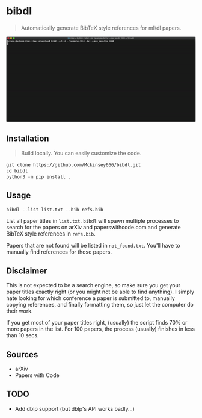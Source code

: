 # bibdl
> Automatically generate BibTeX style references for ml/dl papers.

![demo](./assets/demo.gif)

## Installation
> Build locally. You can easily customize the code.
```
git clone https://github.com/Mckinsey666/bibdl.git
cd bibdl
python3 -m pip install .
```

## Usage
```
bibdl --list list.txt --bib refs.bib
```
List all paper titles in `list.txt`. `bibdl` will spawn multiple processes to search for the papers on arXiv and paperswithcode.com and generate BibTeX style references in `refs.bib`. 
   
Papers that are not found will be listed in `not_found.txt`. You'll have to manually find references for those papers.

## Disclaimer
This is not expected to be a search engine, so make sure you get your paper titles exactly right (or you might not be able to find anything). I simply hate looking for which conference a paper is submitted to, manually copying references, and finally formatting them, so just let the computer do their work. 
   
If you get most of your paper titles right, (usually) the script finds 70% or more papers in the list. For 100 papers, the process (usually) finishes in less than 10 secs.

## Sources
- arXiv
- Papers with Code

## TODO
- Add dblp support (but dblp's API works badly...)
